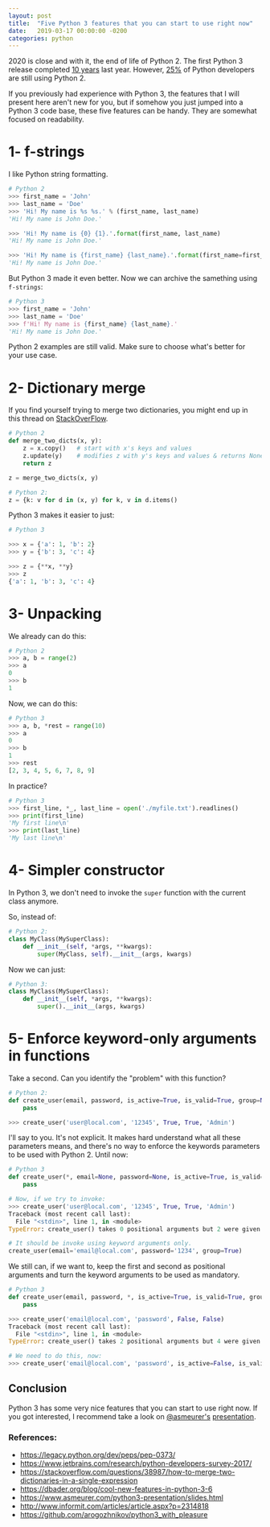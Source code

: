 ```yaml
---
layout: post
title:  "Five Python 3 features that you can start to use right now"
date:   2019-03-17 00:00:00 -0200
categories: python
---
```


2020 is close and with it, the end of life of Python 2. The first
Python 3 release completed [10 years][1] last year. However, [25%][2]
of Python developers are still using Python 2.

If you previously had experience with Python 3, the features that I
will present here aren't new for you, but if somehow you just jumped
into a Python 3 code base, these five features can be handy.
They are somewhat focused on readability.


# 1- f-strings

I like Python string formatting.

```python
# Python 2
>>> first_name = 'John'
>>> last_name = 'Doe'
>>> 'Hi! My name is %s %s.' % (first_name, last_name)
'Hi! My name is John Doe.'

>>> 'Hi! My name is {0} {1}.'.format(first_name, last_name)
'Hi! My name is John Doe.'

>>> 'Hi! My name is {first_name} {last_name}.'.format(first_name=first_name, last_name=last_name)
'Hi! My name is John Doe.'
```

But Python 3 made it even better. Now we can archive the samething
using `f-strings`:

```python
# Python 3
>>> first_name = 'John'
>>> last_name = 'Doe'
>>> f'Hi! My name is {first_name} {last_name}.'
'Hi! My name is John Doe.'
```

Python 2 examples are still valid. Make sure to choose what's better
for your use case.

# 2- Dictionary merge
If you find yourself trying to merge two dictionaries, you might end
up in this thread on [StackOverFlow][3].

```python
# Python 2
def merge_two_dicts(x, y):
    z = x.copy()   # start with x's keys and values
    z.update(y)    # modifies z with y's keys and values & returns None
    return z

z = merge_two_dicts(x, y)

# Python 2:
z = {k: v for d in (x, y) for k, v in d.items()
```

Python 3 makes it easier to just:

```python
# Python 3

>>> x = {'a': 1, 'b': 2}
>>> y = {'b': 3, 'c': 4}

>>> z = {**x, **y}
>>> z
{'a': 1, 'b': 3, 'c': 4}

```


# 3- Unpacking

We already can do this:

```python
# Python 2
>>> a, b = range(2)
>>> a
0
>>> b
1
```

Now, we can do this:

```python
# Python 3
>>> a, b, *rest = range(10)
>>> a
0
>>> b
1
>>> rest
[2, 3, 4, 5, 6, 7, 8, 9]
```

In practice?

```python
# Python 3
>>> first_line, *_, last_line = open('./myfile.txt').readlines()
>>> print(first_line)
'My first line\n'
>>> print(last_line)
'My last line\n'

```


# 4- Simpler constructor

In Python 3, we don't need to invoke the `super` function with the
current class anymore.

So, instead of:
```python
# Python 2:
class MyClass(MySuperClass):
    def __init__(self, *args, **kwargs):
        super(MyClass, self).__init__(args, kwargs)
```

Now we can just:

```python
# Python 3:
class MyClass(MySuperClass):
    def __init__(self, *args, **kwargs):
        super().__init__(args, kwargs)
```


# 5- Enforce keyword-only arguments in functions
Take a second. Can you identify the "problem" with this function?

```python
# Python 2:
def create_user(email, password, is_active=True, is_valid=True, group=None):
    pass

>>> create_user('user@local.com', '12345', True, True, 'Admin')
```

I'll say to you. It's not explicit. It makes hard understand what all
these parameters means, and there's no way to enforce the keywords
parameters to be used with Python 2. Until now:

```python
# Python 3
def create_user(*, email=None, password=None, is_active=True, is_valid=True, group=None):
    pass

# Now, if we try to invoke:
>>> create_user('user@local.com', '12345', True, True, 'Admin')
Traceback (most recent call last):
  File "<stdin>", line 1, in <module>
TypeError: create_user() takes 0 positional arguments but 2 were given

# It should be invoke using keyword arguments only.
create_user(email='email@local.com', password='1234', group=True)
```

We still can, if we want to, keep the first and second as positional
arguments and turn the keyword arguments to be used as mandatory.

```python
# Python 3
def create_user(email, password, *, is_active=True, is_valid=True, group=None):
    pass

>>> create_user('email@local.com', 'password', False, False)
Traceback (most recent call last):
  File "<stdin>", line 1, in <module>
TypeError: create_user() takes 2 positional arguments but 4 were given

# We need to do this, now:
>>> create_user('email@local.com', 'password', is_active=False, is_valid=False)
```


## Conclusion
Python 3 has some very nice features that you can start to use right
now. If you got interested, I recommend take a look on
[@asmeurer's][4] [presentation][5].



### References:
- <https://legacy.python.org/dev/peps/pep-0373/>
- <https://www.jetbrains.com/research/python-developers-survey-2017/>
- <https://stackoverflow.com/questions/38987/how-to-merge-two-dictionaries-in-a-single-expression>
- <https://dbader.org/blog/cool-new-features-in-python-3-6>
- <https://www.asmeurer.com/python3-presentation/slides.html>
- <http://www.informit.com/articles/article.aspx?p=2314818>
- <https://github.com/arogozhnikov/python3_with_pleasure>


<!-- Links -->
[1]: https://www.python.org/download/releases/3.0/
[2]: https://www.jetbrains.com/research/python-developers-survey-2017/
[3]: https://stackoverflow.com/questions/38987/how-to-merge-two-dictionaries-in-a-single-expression
[4]: https://twitter.com/asmeurer
[5]: https://www.asmeurer.com/python3-presentation/slides.html
